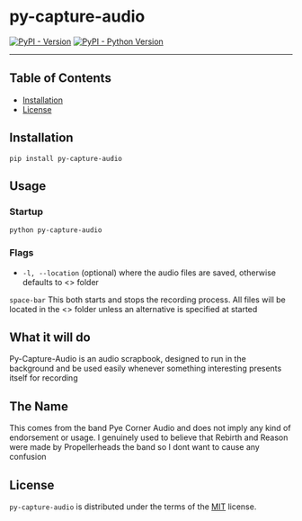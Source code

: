 # py-capture-audio

[![PyPI - Version](https://img.shields.io/pypi/v/py-capture-audio.svg)](https://pypi.org/project/py-capture-audio)
[![PyPI - Python Version](https://img.shields.io/pypi/pyversions/py-capture-audio.svg)](https://pypi.org/project/py-capture-audio)

-----

## Table of Contents

- [Installation](#installation)
- [License](#license)

## Installation

```console
pip install py-capture-audio
```

## Usage

### Startup

```
python py-capture-audio
```

### Flags
- `````-l, --location````` (optional) where the audio files are saved, otherwise defaults to <<blah>> folder 


```space-bar``` This both starts and stops the recording process. All files will be located in the <<blah>> folder unless an alternative is specified at started 
## What it will do
Py-Capture-Audio is an audio scrapbook, designed to run in the background and be used easily whenever something interesting presents itself for recording

## The Name

This comes from the band Pye Corner Audio and does not imply any kind of endorsement or usage. I genuinely used to believe that Rebirth and Reason were made by Propellerheads the band so I dont want to cause any confusion

## License

`py-capture-audio` is distributed under the terms of the [MIT](https://spdx.org/licenses/MIT.html) license.
